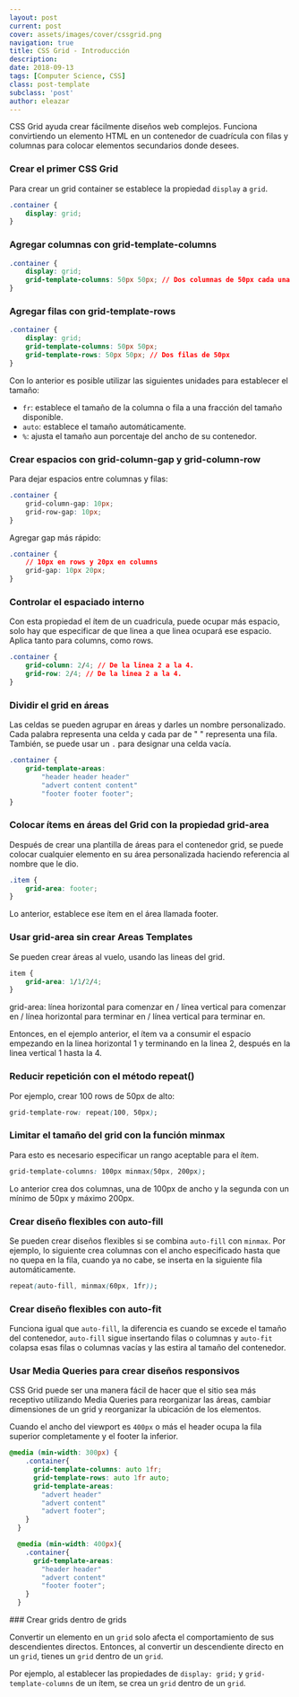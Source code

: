 ```yaml
---
layout: post
current: post
cover: assets/images/cover/cssgrid.png
navigation: true
title: CSS Grid - Introducción
description:
date: 2018-09-13
tags: [Computer Science, CSS]
class: post-template
subclass: 'post'
author: eleazar
---
```


CSS Grid ayuda crear fácilmente diseños web complejos. Funciona convirtiendo un elemento HTML en un contenedor de cuadrícula con filas y columnas para colocar elementos secundarios donde desees.

### Crear el primer CSS Grid

Para crear un grid container se establece la propiedad `display` a `grid`.

```css
.container {
    display: grid;
}
```

### Agregar columnas con grid-template-columns


```css
.container {
    display: grid;
    grid-template-columns: 50px 50px; // Dos columnas de 50px cada una
}
```

### Agregar filas con grid-template-rows


```css
.container {
    display: grid;
    grid-template-columns: 50px 50px;
    grid-template-rows: 50px 50px; // Dos filas de 50px
}
```

Con lo anterior es posible utilizar las siguientes unidades para establecer el tamaño:

- `fr`: establece el tamaño de la columna o fila a una fracción del tamaño disponible.
- `auto`: establece el tamaño automáticamente.
- `%`: ajusta el tamaño aun porcentaje del ancho de su contenedor.

### Crear espacios con grid-column-gap y grid-column-row

Para dejar espacios entre columnas y filas:

```css
.container {
    grid-column-gap: 10px;
    grid-row-gap: 10px;
}
```

Agregar gap más rápido:

```css
.container {
    // 10px en rows y 20px en columns
    grid-gap: 10px 20px;
}
```

### Controlar el espaciado interno

Con esta propiedad el ítem de un cuadricula, puede ocupar más espacio, solo hay que especificar de que linea a que linea ocupará ese espacio. Aplica tanto para columns, como rows.

```css
.container {
    grid-column: 2/4; // De la linea 2 a la 4.
    grid-row: 2/4; // De la linea 2 a la 4.
}
```

### Dividir el grid en áreas

Las celdas se pueden agrupar en áreas y darles un nombre personalizado. Cada palabra representa una celda y cada par de " " representa una fila. También, se puede usar un `.` para designar una celda vacía.

```css
.container {
    grid-template-areas:
        "header header header"
        "advert content content"
        "footer footer footer";
}
```

### Colocar ítems en áreas del Grid con la propiedad grid-area

Después de crear una plantilla de áreas para el contenedor grid, se puede colocar cualquier elemento en su área personalizada haciendo referencia al nombre que le dio.

```css
.item {
    grid-area: footer;
}
```

Lo anterior, establece ese ítem en el área llamada footer.

### Usar grid-area sin crear Areas Templates

Se pueden crear áreas al vuelo, usando las lineas del grid.

```css
item {
    grid-area: 1/1/2/4;
}
```

grid-area: línea horizontal para comenzar en / línea vertical para comenzar en / línea horizontal para terminar en / línea vertical para terminar en.

Entonces, en el ejemplo anterior, el ítem va a consumir el espacio empezando en la linea horizontal 1 y terminando en la linea 2, después en la linea vertical 1 hasta la 4.

### Reducir repetición con el método repeat()

Por ejemplo, crear 100 rows de 50px de alto:

```css
grid-template-row: repeat(100, 50px);
```

### Limitar el tamaño del grid con la función minmax

Para esto es necesario especificar un rango aceptable para el ítem.

```css
grid-template-columns: 100px minmax(50px, 200px);
```

Lo anterior crea dos columnas, una de 100px de ancho y la segunda con un mínimo de 50px y máximo 200px.

### Crear diseño flexibles con auto-fill

Se pueden crear diseños flexibles si se combina `auto-fill` con `minmax`. Por ejemplo, lo siguiente crea columnas con el ancho especificado hasta que no quepa en la fila, cuando ya no cabe, se inserta en la siguiente fila automáticamente.

```css
repeat(auto-fill, minmax(60px, 1fr));
```

### Crear diseño flexibles con auto-fit

Funciona igual que `auto-fill`, la diferencia es cuando se excede el tamaño del contenedor, `auto-fill` sigue insertando filas o columnas y `auto-fit` colapsa esas filas o columnas vacías y las estira al tamaño del contenedor.

### Usar Media Queries para crear diseños responsivos

CSS Grid puede ser una manera fácil de hacer que el sitio sea más receptivo utilizando Media Queries para reorganizar las áreas, cambiar dimensiones de un grid y reorganizar la ubicación de los elementos.

Cuando el ancho del viewport es `400px` o más el header ocupa la fila superior completamente y el footer la inferior.

```css
@media (min-width: 300px) {
    .container{
      grid-template-columns: auto 1fr;
      grid-template-rows: auto 1fr auto;
      grid-template-areas:
        "advert header"
        "advert content"
        "advert footer";
    }
  }

  @media (min-width: 400px){
    .container{
      grid-template-areas:
        "header header"
        "advert content"
        "footer footer";
    }
  }
```

### Crear grids dentro de grids

Convertir un elemento en un `grid` solo afecta el comportamiento de sus descendientes directos. Entonces, al convertir un descendiente directo en un `grid`, tienes un `grid` dentro de un `grid`.

Por ejemplo, al establecer las propiedades de `display: grid;` y `grid-template-columns` de un ítem, se crea un `grid` dentro de un `grid`.
